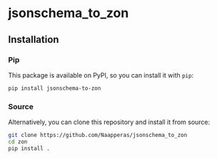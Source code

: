 # jsonschema_to_zon



## Installation

### Pip

This package is available on PyPI, so you can install it with `pip`:

```bash
pip install jsonschema-to-zon
```

### Source

Alternatively, you can clone this repository and install it from source:

```bash
git clone https://github.com/Naapperas/jsonschema_to_zon
cd zon
pip install .
```

